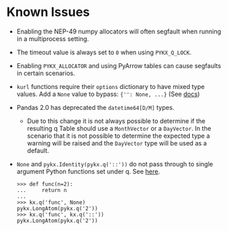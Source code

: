 # Known Issues

- Enabling the NEP-49 numpy allocators will often segfault when running in a multiprocess setting.
- The timeout value is always set to `0` when using `PYKX_Q_LOCK`.
- Enabling `PYKX_ALLOCATOR` and using PyArrow tables can cause segfaults in certain scenarios.
- `kurl` functions require their `options` dictionary to have mixed type values. Add a `None` value to bypass: `{'': None, ...}` (See [docs](https://code.kx.com/insights/core/kurl/kurl.html))
- Pandas 2.0 has deprecated the `datetime64[D/M]` types.
    - Due to this change it is not always possible to determine if the resulting q Table should
        use a `MonthVector` or a `DayVector`. In the scenario that it is not possible to determine
        the expected type a warning will be raised and the `DayVector` type will be used as a
        default.
- `None` and `pykx.Identity(pykx.q('::'))` do not pass through to single argument Python functions set under q. See [here](../pykx-under-q/known_issues.md#default-parameter).

    ```
    >>> def func(n=2):
    ...     return n
    ... 
    >>> kx.q('func', None)
    pykx.LongAtom(pykx.q('2'))
    >>> kx.q('func', kx.q('::'))
    pykx.LongAtom(pykx.q('2'))
    ```
